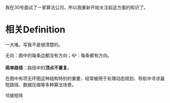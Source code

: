 我在30号面试了一家算法公司，所以我重新开始关注起这方面的知识了。

# 相关Definition
一大堆。写我不是很清楚的。

无向：图中的每条边都没有方向；📪：每条都有方向。

**简单路径**：路径中的**顶点不重复**。


在图中有项无环图这种结构特别的重要，经常被用于处理动态规划、导航中寻求最短路径、数据压缩等多种算法场景。

邻接矩阵
